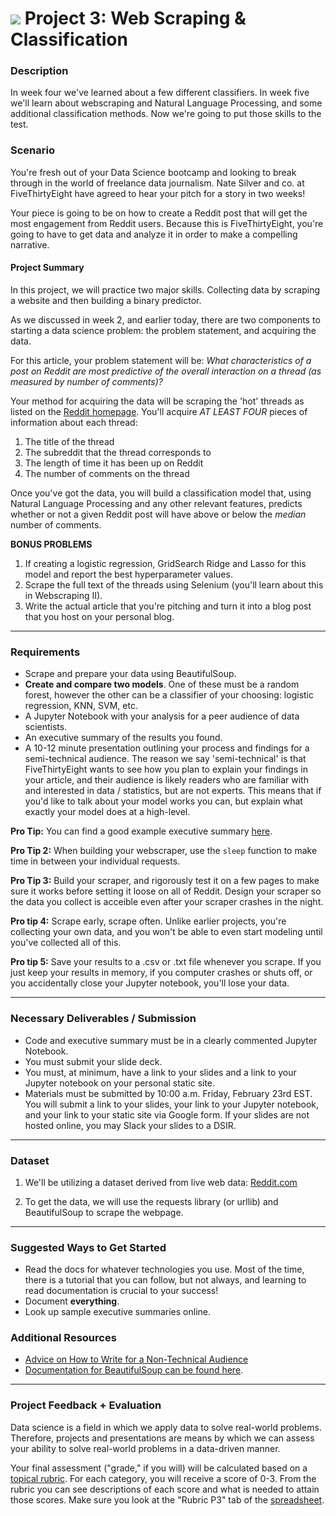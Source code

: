 # ![](https://ga-dash.s3.amazonaws.com/production/assets/logo-9f88ae6c9c3871690e33280fcf557f33.png) Project 3: Web Scraping & Classification

### Description

In week four we've learned about a few different classifiers. In week five we'll learn about webscraping and Natural Language Processing, and some additional classification methods. Now we're going to put those skills to the test.

### Scenario

You're fresh out of your Data Science bootcamp and looking to break through in the world of freelance data journalism. Nate Silver and co. at FiveThirtyEight have agreed to hear your pitch for a story in two weeks!

Your piece is going to be on how to create a Reddit post that will get the most engagement from Reddit users. Because this is FiveThirtyEight, you're going to have to get data and analyze it in order to make a compelling narrative.

#### Project Summary

In this project, we will practice two major skills. Collecting data by scraping a website and then building a binary predictor.

As we discussed in week 2, and earlier today, there are two components to starting a data science problem: the problem statement, and acquiring the data.

For this article, your problem statement will be: _What characteristics of a post on Reddit are most predictive of the overall interaction on a thread (as measured by number of comments)?_

Your method for acquiring the data will be scraping the 'hot' threads as listed on the [Reddit homepage](https://www.reddit.com/). You'll acquire _AT LEAST FOUR_ pieces of information about each thread:
1. The title of the thread
2. The subreddit that the thread corresponds to
3. The length of time it has been up on Reddit
4. The number of comments on the thread

Once you've got the data, you will build a classification model that, using Natural Language Processing and any other relevant features, predicts whether or not a given Reddit post will have above or below the _median_ number of comments.

**BONUS PROBLEMS**
1. If creating a logistic regression, GridSearch Ridge and Lasso for this model and report the best hyperparameter values.
1. Scrape the full text of the threads using Selenium (you'll learn about this in Webscraping II).
2. Write the actual article that you're pitching and turn it into a blog post that you host on your personal blog.

---

### Requirements

- Scrape and prepare your data using BeautifulSoup.
- **Create and compare two models**. One of these must be a random forest, however the other can be a classifier of your choosing: logistic regression, KNN, SVM, etc.
- A Jupyter Notebook with your analysis for a peer audience of data scientists.
- An executive summary of the results you found.
- A 10-12 minute presentation outlining your process and findings for a semi-technical audience. The reason we say 'semi-technical' is that FiveThirtyEight wants to see how you plan to explain your findings in your article, and their audience is likely readers who are familiar with and interested in data / statistics, but are not experts. This means that if you'd like to talk about your model works you can, but explain what exactly your model does at a high-level.

 **Pro Tip:** You can find a good example executive summary [here](https://www.proposify.biz/blog/executive-summary).

 **Pro Tip 2:** When building your webscraper, use the `sleep` function to make time in between your individual requests.

 **Pro Tip 3:** Build your scraper, and rigorously test it on a few pages to make sure it works before setting it loose on all of Reddit.  Design your scraper so the data you collect is acceible even after your scraper crashes in the night.

 **Pro tip 4:** Scrape early, scrape often. Unlike earlier projects, you're collecting your own data, and you won't be able to even start modeling until you've collected all of this.

**Pro tip 5:** Save your results to a .csv or .txt file whenever you scrape. If you just keep your results in memory, if you computer crashes or shuts off, or you accidentally close your Jupyter notebook, you'll lose your data.

---

### Necessary Deliverables / Submission

- Code and executive summary must be in a clearly commented Jupyter Notebook.
- You must submit your slide deck.
- You must, at minimum, have a link to your slides and a link to your Jupyter notebook on your personal static site.
- Materials must be submitted by 10:00 a.m. Friday, February 23rd EST. You will submit a link to your slides, your link to your Jupyter notebook, and your link to your static site via Google form. If your slides are not hosted online, you may Slack your slides to a DSIR.

---

### Dataset

1. We'll be utilizing a dataset derived from live web data: [Reddit.com](https://www.reddit.com/)

2. To get the data, we will use the requests library (or urllib) and BeautifulSoup to scrape the webpage.

---

### Suggested Ways to Get Started

- Read the docs for whatever technologies you use. Most of the time, there is a tutorial that you can follow, but not always, and learning to read documentation is crucial to your success!
- Document **everything**.
- Look up sample executive summaries online.

### Additional Resources
- [Advice on How to Write for a Non-Technical Audience](http://programmers.stackexchange.com/questions/11523/explaining-technical-things-to-non-technical-people)
- [Documentation for BeautifulSoup can be found here](http://www.crummy.com/software/BeautifulSoup/).

---

### Project Feedback + Evaluation

Data science is a field in which we apply data to solve real-world problems. Therefore, projects and presentations are means by which we can assess your ability to solve real-world problems in a data-driven manner.

Your final assessment ("grade," if you will) will be calculated based on a [topical rubric](https://docs.google.com/spreadsheets/d/19k8OZ42xzr7v9GDv2IUyD175yGjJlwTNokcufwX9Ago/edit?usp=sharing). For each category, you will receive a score of 0-3. From the rubric you can see descriptions of each score and what is needed to attain those scores. Make sure you look at the "Rubric P3" tab of the [spreadsheet](https://docs.google.com/spreadsheets/d/19k8OZ42xzr7v9GDv2IUyD175yGjJlwTNokcufwX9Ago/edit?usp=sharing).
